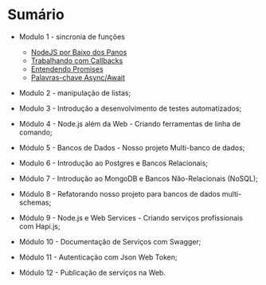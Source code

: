 # Sumário

* Modulo 1 - sincronia de funções

  * [NodeJS por Baixo dos Panos](https://github.com/fergo8/curso-nodejs-para-iniciantes/blob/master/Modulo%201/01-node-por-baixo-dos-panos.md)
  * [Trabalhando com Callbacks](https://github.com/fergo8/curso-nodejs-para-iniciantes/blob/master/Modulo%201/02-trabalhando-com-callbacks.md)
  * [Entendendo Promises](https://github.com/fergo8/curso-nodejs-para-iniciantes/blob/master/Modulo%201/03-entendendo-promises.md)
  * [Palavras-chave Async/Await](https://github.com/fergo8/curso-nodejs-para-iniciantes/blob/master/Modulo%201/04-palavras-chave-async-await.md)

* Modulo 2 - manipulação de listas;
* Modulo 3 - Introdução a desenvolvimento de testes automatizados;
* Módulo 4 - Node.js além da Web - Criando ferramentas de linha de comando;
* Módulo 5 - Bancos de Dados - Nosso projeto Multi-banco de dados;
* Modulo 6 - Introdução ao Postgres e Bancos Relacionais;
* Módulo 7 - Introdução ao MongoDB e Bancos Não-Relacionais (NoSQL);
* Módulo 8 - Refatorando nosso projeto para bancos de dados multi-schemas;
* Módulo 9 - Node.js e Web Services - Criando serviços profissionais com Hapi.js;
* Módulo 10 - Documentação de Serviços com Swagger;
* Módulo 11 - Autenticação com Json Web Token;
* Módulo 12 - Publicação de serviços na Web.
